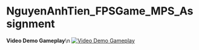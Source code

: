 # NguyenAnhTien_FPSGame_MPS_Assignment

**Video Demo Gameplay**\n
[![Video Demo Gameplay](https://i9.ytimg.com/vi/Hq2MPoENukA/mq2.jpg?sqp=COy-uZAG&rs=AOn4CLDJUaKW-Bt04Sc7ISN4Pciq2Hdlvg)](https://youtu.be/Hq2MPoENukA)
